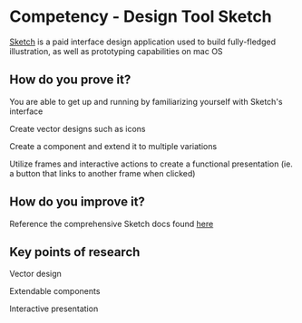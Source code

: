 # Competency - Design Tool Sketch

[Sketch](https://www.sketch.com/) is a paid interface design application used to build fully-fledged illustration, as well as prototyping capabilities on mac OS

## How do you prove it?

You are able to get up and running by familiarizing yourself with Sketch's interface

Create vector designs such as icons

Create a component and extend it to multiple variations

Utilize frames and interactive actions to create a functional presentation (ie. a button that links to another frame when clicked)

## How do you improve it?

Reference the comprehensive Sketch docs found [here](https://www.sketch.com/docs/)

## Key points of research

Vector design

Extendable components

Interactive presentation
